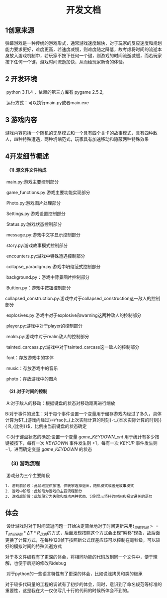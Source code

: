 <center><h1>
    开发文档
    </h1>   </center>

## 1创意来源

​	弹幕游戏是一种传统的游戏形式，通常游戏速度越快，对于玩家的反应速度和规划能力要求更好，难度更高，若速度减慢，则难度随之降低，故考虑将时间的流逝本身放入游戏机制中，若玩家不按下任何一个键，则游戏的时间流逝减缓，而若玩家按下任何一个键，游戏时间流逝加快，从而给玩家新奇的体验。 

## 2 开发环境

​	python 3.11.4 ，依赖的第三方库有 pygame 2.5.2,

​	运行方式：可以执行main.py或者main.exe

## 3 游戏内容

​	游戏内容包括一个随机的无尽模式和一个具有四个关卡的故事模式，具有四种敌人，四种特殊遭遇，两种坍缩范式，玩家具有加速移动和隐蔽两种特殊效果

## 4开发细节概述

#### $~~~~$(1).源文件文件构成

​		main.py:游戏主要控制部分

​		game_functions.py:游戏主要功能实现部分

​		Photo.py:游戏图片处理部分

​		Settings.py:游戏设置控制部分

​		Status.py:游戏状态控制部分

​		message.py:游戏中文字显示控制部分

​		story.py:游戏故事模式控制部分

​		encounters.py:游戏中特殊遭遇控制部分

​		collapse_paradigm.py:游戏中坍缩范式控制部分

​		background.py：游戏中背景图片控制部分

​		Buttion.py：游戏中按钮控制部分

​		collapsed_construction.py:游戏中对于collapsed_construction这一敌人的控制部分

​		explosives.py:游戏中对于explosive和warning这两种敌人的控制部分

​		player.py:游戏中对于player的控制部分

​		realm.py:游戏中对于realm敌人的控制部分

​		tainted_carcass.py:游戏中对于tainted_carcass这一敌人的控制部分

​		font：存放游戏中的字体

​		music：存放游戏中的音乐

​		photo：存放游戏中的图片

#### $~~~~$(2).对于时间的控制

​		A:对于敌人的移动：根据键盘的状态对移动距离进行缩放

​		B:对于事件的发生：对于每个事件设置一个变量用于储存游戏内经过了多久，具体计算为$T_{游戏内经过}=\frac{t_{上次实际计算的时刻}-t_{本次实际计算的时刻}}{ R_{比例}}$，比例由当前键盘的状态确定

​		C:对于键盘状态的确定:设置一个变量 $game\_KEYDOWN\_cnt$ 用于统计有多少按键被按下，每有一次 $KEYDOWN$ 事件发生则 $+1$，每有一次 $KEYUP$ 事件发生则 $-1$，进而确定变量 $game\_KEYDOWN$ 的状态

### $~~~~$ (3) 游戏流程

​	游戏分为三个主要阶段

 	1. 游戏前阶段：此阶段提供按钮，供玩家选择退出，随机模式或者是故事模式
 	2. 游戏中阶段：此阶段为游戏的主要流程部分
 	3. 游戏后阶段：此阶段分为失败和成功两种状态，分别显示坚持的时间和祝贺通关的语句

## 体会

​	设计游戏时对于时间流逝问题一开始决定简单地对于时间更新采用$t_{当前时间}>=T_{时间开始}* \Delta T*R_{比例}$的方式，后面发现按照这个方式会出现"瞬移"现象，故后面更换了计算方式，在每秒120帧下按照新公式误差应该可以控制在毫秒级，可以较好的模拟时间的特殊流逝方式

​	对于多文件编程有了更深的体会，将相同功能的代码放到同一个文件中，便于理解，也便于后期的修改和debug

​	对于python的一些语言特性有了更深的体会，比如说浅拷贝和类的继承

​	对于较多代码量的工程的调试有了初步的体会，同时，意识到了命名规范等标准的重要性，这是我在大一仅仅写几十行的代码的时候所体会不到的。







 